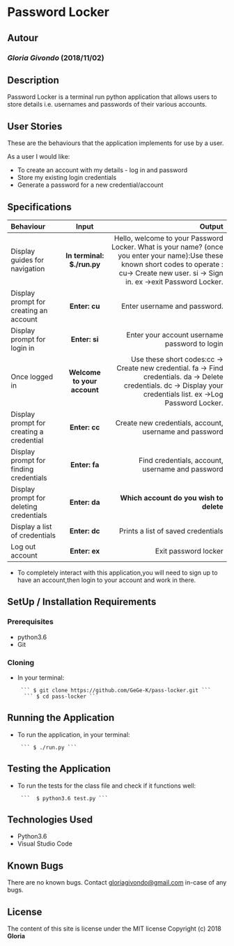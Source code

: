 # Password Locker

## Autour

### *Gloria Givondo* (2018/11/02)

## Description
Password Locker is a terminal run python application that allows users to store details i.e. usernames and passwords of their various accounts.

## User Stories
These are the behaviours that the application implements for use by a user.

As a user I would like:
* To create an account with my details - log in and password
* Store my existing login credentials
* Generate a password for a new credential/account


## Specifications
| Behaviour | Input | Output |
| :---------------- | :---------------: | ------------------: |
| Display guides for navigation | **In terminal: $./run.py** | Hello, welcome to your Password Locker. What is your name? (once you enter your name):Use these known short codes to operate :  cu-> Create new user. si -> Sign in.  ex ->exit Password Locker.|
| Display prompt for creating an account | **Enter: cu** | Enter username and password.|
| Display prompt for login in | **Enter: si** | Enter your account username password to login |
| Once logged in | **Welcome to your  account** |  Use these short codes:cc -> Create new credential. fa -> Find credentials. da -> Delete credentials. dc -> Display your credentials list.  ex ->Log Password Locker. |
| Display prompt for creating a credential | **Enter: cc** | Create new credentials, account, username and password |
|Display prompt for finding credentials |**Enter: fa**| Find credentials, account, username and password|
| Display prompt for deleting credentials |**Enter: da**| **Which account do you wish to delete**||Once the account is selected||**Your Instagram credentials have been successfully been deleted**|
| Display a list of credentials | **Enter: dc** | Prints a list of saved credentials |
| Log out account  | **Enter: ex** | Exit password locker |

* To completely interact with this application,you will need to sign up to have an account,then login to your account and work in there.

## SetUp / Installation Requirements
### Prerequisites
* python3.6
* Git


### Cloning
* In your terminal:
        
       ``` $ git clone https://github.com/GeGe-K/pass-locker.git ```
        ``` $ cd pass-locker ```

## Running the Application
* To run the application, in your terminal:

       ``` $ ./run.py ```
      
        
## Testing the Application
* To run the tests for the class file and check if it functions well:

       ```  $ python3.6 test.py ```
        
## Technologies Used
* Python3.6
* Visual Studio Code

## Known Bugs

There are no known bugs. Contact gloriagivondo@gmail.com in-case of any bugs.

## License
The content of this site is license under the MIT license
Copyright (c) 2018 **Gloria**